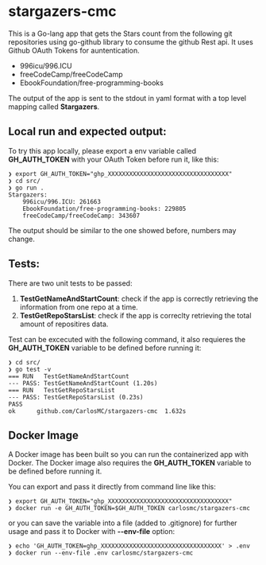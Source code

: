 # stargazers-cmc

This is a Go-lang app that gets the Stars count from the following git repositories using go-github library to consume the github Rest api.
It uses Github OAuth Tokens for auntentication.

- 996icu/996.ICU
- freeCodeCamp/freeCodeCamp
- EbookFoundation/free-programming-books

The output of the app is sent to the stdout in yaml format with a top level mapping called **Stargazers**.


## Local run and expected output:

To try this app locally, please export a env variable called **GH_AUTH_TOKEN** with your OAuth Token before run it, like this:

```
❯ export GH_AUTH_TOKEN="ghp_XXXXXXXXXXXXXXXXXXXXXXXXXXXXXXXXXX"
❯ cd src/
❯ go run .
Stargazers:
    996icu/996.ICU: 261663
    EbookFoundation/free-programming-books: 229805
    freeCodeCamp/freeCodeCamp: 343607
```

The output should be similar to the one showed before, numbers may change.


## Tests:

There are two unit tests to be passed:

1. **TestGetNameAndStartCount**: check if the app is correctly retrieving the information from one repo at a time.
2. **TestGetRepoStarsList**: check if the app is correclty retrieving the total amount of repositires data.


Test can be excecuted with the following command, it also requieres the **GH_AUTH_TOKEN** variable to be defined before running it:

```
❯ cd src/
❯ go test -v
=== RUN   TestGetNameAndStartCount
--- PASS: TestGetNameAndStartCount (1.20s)
=== RUN   TestGetRepoStarsList
--- PASS: TestGetRepoStarsList (0.23s)
PASS
ok  	github.com/CarlosMC/stargazers-cmc	1.632s
```


## Docker Image

A Docker image has been built so you can run the containerized app with Docker.
The Docker image also requires the **GH_AUTH_TOKEN** variable to be defined before running it.

You can export and pass it directly from command line like this:


```
❯ export GH_AUTH_TOKEN="ghp_XXXXXXXXXXXXXXXXXXXXXXXXXXXXXXXXXX"
❯ docker run -e GH_AUTH_TOKEN=$GH_AUTH_TOKEN carlosmc/stargazers-cmc
```

or you can save the variable into a file (added to .gitignore) for further usage and pass it to Docker with **--env-file** option:

```
❯ echo 'GH_AUTH_TOKEN=ghp_XXXXXXXXXXXXXXXXXXXXXXXXXXXXXXXXXX' > .env
❯ docker run --env-file .env carlosmc/stargazers-cmc
```
